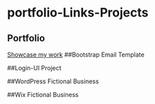 # portfolio-Links-Projects
## Portfolio
<a href="https://amairanychavezcoho.wixsite.com/portfolio" target="_blank">Showcase my work</a>
##Bootstrap Email Template

##Login-UI Project

##WordPress Fictional Business

##Wix Fictional Business
